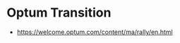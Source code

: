 # Optum Transition

* https://welcome.optum.com/content/ma/rally/en.html
<!--stackedit_data:
eyJoaXN0b3J5IjpbLTE2NTUxMTg2NjNdfQ==
-->